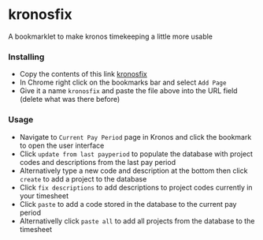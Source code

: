 # kronosfix

A bookmarklet to make kronos timekeeping a little more usable
### Installing 
* Copy the contents of this link [kronosfix](https://github.com/amakhlin/kronosfix/blob/main/kronofix)
* In Chrome right click on the bookmarks bar and select `Add Page`
* Give it a name `kronosfix` and paste the file above into the URL field (delete what was there before)

### Usage
* Navigate to `Current Pay Period` page in Kronos and click the bookmark to open the user interface
* Click `update from last payperiod` to populate the database with project codes and descriptions from the last pay period
* Alternatively type a new code and description at the bottom then click `create` to add a project to the database
* Click `fix descriptions` to add descriptions to project codes currently in your timesheet
* Click `paste` to add a code stored in the database to the current pay period
* Alternativelly click `paste all` to add all projects from the database to the timesheet